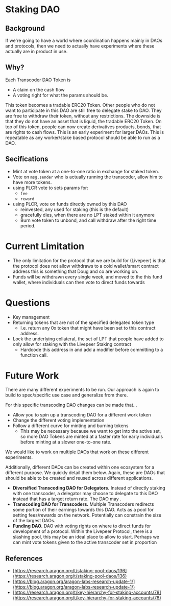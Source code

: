 # Staking DAO
## Background

If we're going to have a world where coordination happens mainly in DAOs and protocols, then we need to actually have experiments where these actually are in product in use.

## Why?

Each Transcoder DAO Token is

- A claim on the cash flow
- A voting right for what the params should be.

This token becomes a tradable ERC20 Token. Other people who do not want to participate in this DAO are still free to delegate stake to DAO. They are free to withdraw their token, without any restrictions. The downside is that they do not have an asset that is liquid, the tradable ERC20 Token. On top of this token, people can now create derivatives products, bonds, that are rights to cash flows. This is an early experiment for larger DAOs. This is repeatable as any worker/stake based protocol should be able to run as a DAO.

## Secifications

- Mint at vote token at a one-to-one ratio in exchange for staked token.
- Vote on `msg.sender` who is actually running the transcoder, allow him to have more tokens.
- using PLCR vote to sets params for:
  - `fee`
  - `reward`
- using PLCR, vote on funds directly owned by this DAO
  - reinvested, any used for staking (this is the default)
  - gracefully dies, when there are no LPT staked within it anymore
  - Burn vote token to unbond, and call withdraw after the right time period.

# **Current Limitation**

- The only limitation for the protocol that we are build for (Livepeer) is that the protocol does not allow withdraws to a cold wallet/smart contract address this is something that Doug and co are working on.
- Funds will be withdrawn every single week, and moved to the this fund wallet, where individuals can then vote to direct funds towards

# Questions

- Key management
- Returning tokens that are not of the specified delegated token type
  - I.e. return any 0x token that might have been set to this contract address.
- Lock the underlying collateral, the set of LPT that people have added to only allow for staking with the Livepeer Staking contract
  - Hardcode this address in and add a modifier before committing to a function call.

# Future Work

There are many different experiments to be run. Our approach is again to build to spec/specific use case and generalize from there.

For this specific transcoding DAO changes can be made that...

- Allow you to spin up a transcoding DAO for a different work token
- Change the different voting implementation
- Follow a different curve for minting and burning tokens
  - This may be necessary because we want to get into the active set, so more DAO Tokens are minted at a faster rate for early individuals before minting at a slower one-to-one rate.

We would like to work on multiple DAOs that work on these different experiments.

Additionally, different DAOs can be created within one ecosystem for a different purpose. We quickly detail them below. Again, these are DAOs that should be able to be created and reused across different applications.

- **Diversified Transcoding DAO for Delegators.** Instead of directly staking with one transcoder, a delegator may choose to delegate to this DAO instead that has a target return rate. The DAO may .
- **Transcoding DAO for Transcoders.** Multiple Transcoders redirects some portion of their earnings towards this DAO. Acts as a pool for setting fees/rewards on the network. Potentially can constrain the size of the largest DAOs.
- **Funding DAO.** DAO with voting rights on where to direct funds for development of a protocol. Within the Livepeer Protocol, there is a slashing pool, this may be an ideal place to allow to start. Perhaps we can mint vote tokens given to the active transcoder set in proportion

## References

- [https://research.aragon.org/t/staking-pool-daos/136](https://research.aragon.org/t/staking-pool-daos/136)
- [https://blog.aragon.org/aragon-labs-research-update-1/](https://blog.aragon.org/aragon-labs-research-update-1/)
- [https://research.aragon.org/t/key-hierarchy-for-staking-accounts/78](https://research.aragon.org/t/key-hierarchy-for-staking-accounts/78)
